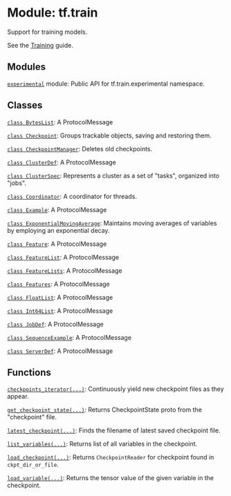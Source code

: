 <div itemscope itemtype="http://developers.google.com/ReferenceObject">
<meta itemprop="name" content="tf.train" />
<meta itemprop="path" content="Stable" />
</div>

# Module: tf.train

Support for training models.

<!-- Placeholder for "Used in" -->

See the [Training](https://tensorflow.org/api_guides/python/train) guide.

## Modules

[`experimental`](../tf/train/experimental.md) module: Public API for tf.train.experimental namespace.

## Classes

[`class BytesList`](../tf/train/BytesList.md): A ProtocolMessage

[`class Checkpoint`](../tf/train/Checkpoint.md): Groups trackable objects, saving and restoring them.

[`class CheckpointManager`](../tf/train/CheckpointManager.md): Deletes old checkpoints.

[`class ClusterDef`](../tf/train/ClusterDef.md): A ProtocolMessage

[`class ClusterSpec`](../tf/train/ClusterSpec.md): Represents a cluster as a set of "tasks", organized into "jobs".

[`class Coordinator`](../tf/train/Coordinator.md): A coordinator for threads.

[`class Example`](../tf/train/Example.md): A ProtocolMessage

[`class ExponentialMovingAverage`](../tf/train/ExponentialMovingAverage.md): Maintains moving averages of variables by employing an exponential decay.

[`class Feature`](../tf/train/Feature.md): A ProtocolMessage

[`class FeatureList`](../tf/train/FeatureList.md): A ProtocolMessage

[`class FeatureLists`](../tf/train/FeatureLists.md): A ProtocolMessage

[`class Features`](../tf/train/Features.md): A ProtocolMessage

[`class FloatList`](../tf/train/FloatList.md): A ProtocolMessage

[`class Int64List`](../tf/train/Int64List.md): A ProtocolMessage

[`class JobDef`](../tf/train/JobDef.md): A ProtocolMessage

[`class SequenceExample`](../tf/train/SequenceExample.md): A ProtocolMessage

[`class ServerDef`](../tf/train/ServerDef.md): A ProtocolMessage

## Functions

[`checkpoints_iterator(...)`](../tf/train/checkpoints_iterator.md): Continuously yield new checkpoint files as they appear.

[`get_checkpoint_state(...)`](../tf/train/get_checkpoint_state.md): Returns CheckpointState proto from the "checkpoint" file.

[`latest_checkpoint(...)`](../tf/train/latest_checkpoint.md): Finds the filename of latest saved checkpoint file.

[`list_variables(...)`](../tf/train/list_variables.md): Returns list of all variables in the checkpoint.

[`load_checkpoint(...)`](../tf/train/load_checkpoint.md): Returns `CheckpointReader` for checkpoint found in `ckpt_dir_or_file`.

[`load_variable(...)`](../tf/train/load_variable.md): Returns the tensor value of the given variable in the checkpoint.

